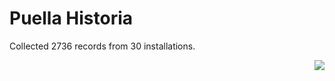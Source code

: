 # Puella Historia

Collected 2736 records from 30 installations.

<p align="right"><img src="https://xn--80aalyho.xn--p1ai/magireco/NAgitan/img/kagome.png" /></p>
